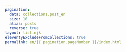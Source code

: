 ```yaml
---
pagination:
  data: collections.post_en
  size: 10
  alias: posts
  reverse: true
layout: list.njk
eleventyExcludeFromCollections: true
permalink: en/{{ pagination.pageNumber }}/index.html
---
```

